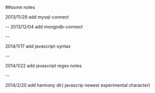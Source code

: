 
##some notes

2013/11/29 add mysql-connect 

--
2013/12/04 add mongodb-connect

--

2014/1/17 add javascript-syntax

--

2014/1/22 add javascript regex notes

--

2014/2/20 add harmony dir( javascrip newest experimental character)
